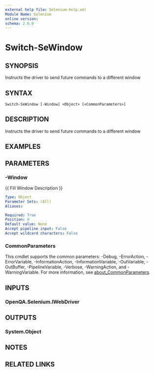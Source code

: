 ```yaml
---
external help file: Selenium-help.xml
Module Name: Selenium
online version:
schema: 2.0.0
---
```


# Switch-SeWindow

## SYNOPSIS
Instructs the driver to send future commands to a different window

## SYNTAX

```
Switch-SeWindow [-Window] <Object> [<CommonParameters>]
```

## DESCRIPTION
Instructs the driver to send future commands to a different window

## EXAMPLES

## PARAMETERS

### -Window
{{ Fill Window Description }}

```yaml
Type: Object
Parameter Sets: (All)
Aliases:

Required: True
Position: 0
Default value: None
Accept pipeline input: False
Accept wildcard characters: False
```

### CommonParameters
This cmdlet supports the common parameters: -Debug, -ErrorAction, -ErrorVariable, -InformationAction, -InformationVariable, -OutVariable, -OutBuffer, -PipelineVariable, -Verbose, -WarningAction, and -WarningVariable. For more information, see [about_CommonParameters](http://go.microsoft.com/fwlink/?LinkID=113216).

## INPUTS

### OpenQA.Selenium.IWebDriver

## OUTPUTS

### System.Object
## NOTES

## RELATED LINKS
